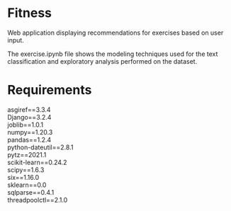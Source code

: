 # Fitness
Web application displaying recommendations for exercises based on user input. 

The exercise.ipynb file shows the modeling techniques used for the text classification and exploratory analysis performed on the dataset.

# Requirements <br>
asgiref==3.3.4 <br>
Django==3.2.4 <br>
joblib==1.0.1 <br>
numpy==1.20.3 <br>
pandas==1.2.4 <br>
python-dateutil==2.8.1 <br>
pytz==2021.1 <br>
scikit-learn==0.24.2 <br>
scipy==1.6.3 <br>
six==1.16.0 <br>
sklearn==0.0 <br>
sqlparse==0.4.1 <br>
threadpoolctl==2.1.0 <br>

